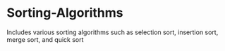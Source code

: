 # Sorting-Algorithms
Includes various sorting algorithms such as selection sort, insertion sort, merge sort, and quick sort
